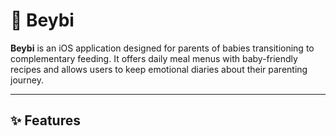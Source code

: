 # 🍼 Beybi

**Beybi** is an iOS application designed for parents of babies transitioning to complementary feeding. It offers daily meal menus with baby-friendly recipes and allows users to keep emotional diaries about their parenting journey.

---

## ✨ Features
